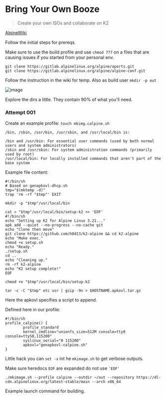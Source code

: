 # Bring Your Own Booze
> Create your own ISOs and collaborate on K2 

[AlpineWiki](https://wiki.alpinelinux.org/wiki/How_to_make_a_custom_ISO_image_with_mkimage)

Follow the initial steps for prereqs. 

Make sure to use the build profile and use `chmod 777` on a files that are causing issues if you started from your personal env.

```
git clone https://gitlab.alpinelinux.org/alpine/aports.git
git clone https://gitlab.alpinelinux.org/alpine/alpine-conf.git
```

Follow the instruction in the wiki for temp.
Also as build user `mkdir -p out`

![image](https://github.com/user-attachments/assets/2ba8cf03-bda6-4289-b6b9-c389957844d2)

Explore the dirs a little. They contain 90% of what you'll need. 

### Attempt 001 
Create an example profile:
`touch mkimg.calpine.sh`

```
/bin, /sbin, /usr/bin, /usr/sbin, and /usr/local/bin is:

/bin and /usr/bin: For essential user commands (used by both normal users and system administrators)
/sbin and /usr/sbin: For system administration commands (primarily used by root)
/usr/local/bin: For locally installed commands that aren't part of the base system
```

Example file content:
```
#!/bin/sh
# Based on genapkovl-dhcp.sh
tmp="$(mktemp -d)"
trap 'rm -rf "$tmp"' EXIT

mkdir -p "$tmp"/usr/local/bin

cat > "$tmp"/usr/local/bin/setup-k2 << 'EOF'
#!/bin/sh
echo "Setting up K2 for Alpine Linux 3.21..."
apk add --quiet --no-progress --no-cache git 
echo "Clone then move"
git clone https://github.com/h8d13/k2-alpine && cd k2-alpine
echo "Make exec."
chmod +x setup.sh
echo "Ready."
./setup.sh
cd ..
echo "Cleaning up."
rm -rf k2-alpine
echo "K2 setup complete!"
EOF

chmod +x "$tmp"/usr/local/bin/setup-k2

tar -c -C "$tmp" etc usr | gzip -9n > $HOSTNAME.apkovl.tar.gz
```

Here the apkovl specifies a script to append. 

Defined here in our profile:

```
#!/bin/sh
profile_calpine() {
        profile_standard
        kernel_cmdline="unionfs_size=512M console=tty0 console=ttyS0,115200"
        syslinux_serial="0 115200"
        apkovl="genapkovl-calpine.sh"
}
```

Little hack you can `set -x` int he `mkimage.sh` to get verbose outputs. 

Make sure heredocs `EOF` are expanded do not use `'EOF'`

```
./mkimage.sh --profile calpine --outdir ~/out --repository https://dl-cdn.alpinelinux.org/latest-stable/main --arch x86_64
```

Example launch command for building.

